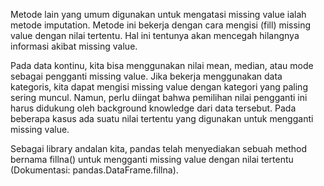 Metode lain yang umum digunakan untuk mengatasi missing value ialah metode imputation. Metode ini bekerja dengan cara mengisi (fill) missing value dengan nilai tertentu. Hal ini tentunya akan mencegah hilangnya informasi akibat missing value.

Pada data kontinu, kita bisa menggunakan nilai mean, median, atau mode sebagai pengganti missing value. Jika bekerja menggunakan data kategoris, kita dapat mengisi missing value dengan kategori yang paling sering muncul. Namun, perlu diingat bahwa pemilihan nilai pengganti ini harus didukung oleh background knowledge dari data tersebut. Pada beberapa kasus ada suatu nilai tertentu yang digunakan untuk mengganti missing value.

Sebagai library andalan kita, pandas telah menyediakan sebuah method bernama fillna() untuk mengganti missing value dengan nilai tertentu (Dokumentasi: pandas.DataFrame.fillna).